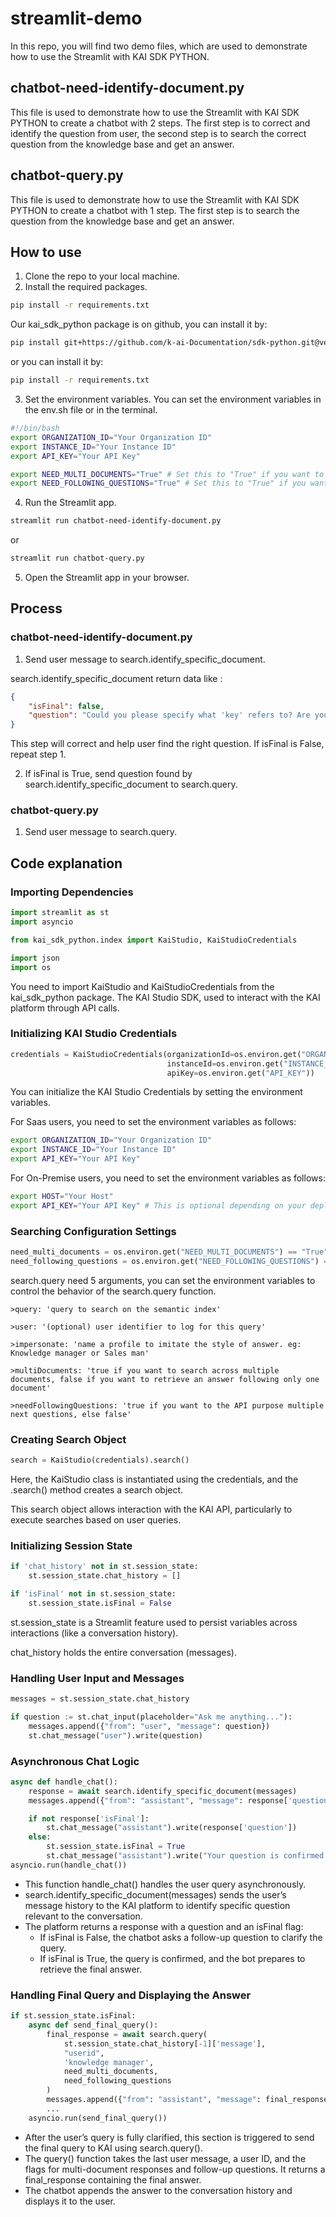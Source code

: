 # streamlit-demo
In this repo, you will find two demo files, which are used to demonstrate how to use the Streamlit with KAI SDK PYTHON.
## chatbot-need-identify-document.py
This file is used to demonstrate how to use the Streamlit with KAI SDK PYTHON to create a chatbot with 2 steps. The first step is to correct and identify the question from user, the second step is to search the correct question from the knowledge base and get an answer.
## chatbot-query.py
This file is used to demonstrate how to use the Streamlit with KAI SDK PYTHON to create a chatbot with 1 step. The first step is to search the question from the knowledge base and get an answer.

## How to use
1. Clone the repo to your local machine.
2. Install the required packages.
```bash
pip install -r requirements.txt
```
Our kai_sdk_python package is on github, you can install it by:
```bash
pip install git+https://github.com/k-ai-Documentation/sdk-python.git@version2.0
```
or you can install it by:
```bash
pip install -r requirements.txt
```

3. Set the environment variables.
You can set the environment variables in the env.sh file or in the terminal.
```bash
#!/bin/bash
export ORGANIZATION_ID="Your Organization ID"
export INSTANCE_ID="Your Instance ID"
export API_KEY="Your API Key"

export NEED_MULTI_DOCUMENTS="True" # Set this to "True" if you want to search multiple documents, otherwise set it to "False"
export NEED_FOLLOWING_QUESTIONS="True" # Set this to "True" if you want to ask following questions, otherwise set it to "False"
```
4. Run the Streamlit app.
```bash
streamlit run chatbot-need-identify-document.py
```
or
```bash
streamlit run chatbot-query.py
```
5. Open the Streamlit app in your browser.

## Process
### chatbot-need-identify-document.py
1. Send user message to search.identify_specific_document.

search.identify_specific_document return data like :
```json
{
    "isFinal": false,
    "question": "Could you please specify what 'key' refers to? Are you asking about a specific document, method, or concept?"
}
```
This step will correct and help user find the right question.
If isFinal is False, repeat step 1.

2. If isFinal is True, send question found by search.identify_specific_document to search.query.
### chatbot-query.py
1. Send user message to search.query.

## Code explanation
### Importing Dependencies
```python
import streamlit as st
import asyncio

from kai_sdk_python.index import KaiStudio, KaiStudioCredentials

import json
import os
```
You need to import KaiStudio and KaiStudioCredentials from the kai_sdk_python package.
The KAI Studio SDK, used to interact with the KAI platform through API calls.

### Initializing KAI Studio Credentials
```python
credentials = KaiStudioCredentials(organizationId=os.environ.get("ORGANIZATION_ID"),
                                   instanceId=os.environ.get("INSTANCE_ID"),
                                   apiKey=os.environ.get("API_KEY"))
```
You can initialize the KAI Studio Credentials by setting the environment variables.

For Saas users, you need to set the environment variables as follows:
```bash
export ORGANIZATION_ID="Your Organization ID"
export INSTANCE_ID="Your Instance ID"
export API_KEY="Your API Key"
```
For On-Premise users, you need to set the environment variables as follows:
```bash
export HOST="Your Host"
export API_KEY="Your API Key" # This is optional depending on your deployment
```

### Searching Configuration Settings
```python
need_multi_documents = os.environ.get("NEED_MULTI_DOCUMENTS") == "True"
need_following_questions = os.environ.get("NEED_FOLLOWING_QUESTIONS") == "True"
```
search.query need 5 arguments, you can set the environment variables to control the behavior of the search.query function.

    >query: 'query to search on the semantic index'

    >user: '(optional) user identifier to log for this query'

    >impersonate: 'name a profile to imitate the style of answer. eg: Knowledge manager or Sales man'

    >multiDocuments: 'true if you want to search across multiple documents, false if you want to retrieve an answer following only one document'
    
    >needFollowingQuestions: 'true if you want to the API purpose multiple next questions, else false'


### Creating Search Object
```python
search = KaiStudio(credentials).search()
```
Here, the KaiStudio class is instantiated using the credentials, and the .search() method creates a search object.

This search object allows interaction with the KAI API, particularly to execute searches based on user queries.

### Initializing Session State
```python
if 'chat_history' not in st.session_state:
    st.session_state.chat_history = []

if 'isFinal' not in st.session_state:
    st.session_state.isFinal = False
```
st.session_state is a Streamlit feature used to persist variables across interactions (like a conversation history).

chat_history holds the entire conversation (messages).

### Handling User Input and Messages
```python
messages = st.session_state.chat_history

if question := st.chat_input(placeholder="Ask me anything..."):
    messages.append({"from": "user", "message": question})
    st.chat_message("user").write(question)
```

### Asynchronous Chat Logic
```python
async def handle_chat():
    response = await search.identify_specific_document(messages)
    messages.append({"from": "assistant", "message": response['question']})

    if not response['isFinal']:
        st.chat_message("assistant").write(response['question'])
    else:
        st.session_state.isFinal = True
        st.chat_message("assistant").write("Your question is confirmed: " + response['question'] + "\n\n please wait for the answer...")
asyncio.run(handle_chat())
```
- This function handle_chat() handles the user query asynchronously.
- search.identify_specific_document(messages) sends the user’s message history to the KAI platform to identify specific question relevant to the conversation.
- The platform returns a response with a question and an isFinal flag:
  - If isFinal is False, the chatbot asks a follow-up question to clarify the query.
  - If isFinal is True, the query is confirmed, and the bot prepares to retrieve the final answer.

### Handling Final Query and Displaying the Answer
```python
if st.session_state.isFinal:
    async def send_final_query():
        final_response = await search.query(
            st.session_state.chat_history[-1]['message'],
            "userid",
            'knowledge manager',
            need_multi_documents,
            need_following_questions
        )
        messages.append({"from": "assistant", "message": final_response.answer})
        ...
    asyncio.run(send_final_query())
```
- After the user’s query is fully clarified, this section is triggered to send the final query to KAI using search.query().
- The query() function takes the last user message, a user ID, and the flags for multi-document responses and follow-up questions. It returns a final_response containing the final answer.
- The chatbot appends the answer to the conversation history and displays it to the user.
